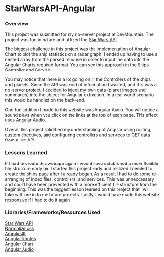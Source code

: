 # StarWarsAPI-Angular
<h3>Overview</h3>
This project was submitted for my no-server project at DevMountain. The project was fun in nature and utilized the <a href="https://swapi.co/" target="new">Star Wars API</a>.

The biggest challenge in this project was the implementation of Angular Chart to plot the ship statistics on a radar graph. I ended up having to use a nested array from the parsed reponse in order to input the data into the Angular Charts required format. You can see this approach in the Ships Controller and Service.

You may notice that there is a lot going on in the Controllers of the ships and planets. Since the API was void of information I wanted, and this was a no-server project, I decided to inject my own data (planet images and summaries) into the object for Angular extraction. In a real world scenario this would be handled on the back-end.

One fun addition I made to this website was Angular Audio. You will notice a sound plays when you click on the links at the top of each page. This effect uses Angular Audio.

Overall this project solidified my understanding of Angular using routing, custom directives, and configuring controllers and services to GET data from a live API.

<h3>Lessons Learned</h3>
If I had to create this webapp again I would have established a more flexible file structure early on. I started this project early and realized I needed to create the ships page after I already began. As a result I had to do some re-arranging of index files, controllers, and services. This was unneccessary and could have been prevented with a more efficient file structure from the beginning. This was the biggest lesson learned on this project that I will take with me in to my future projects. Lastly, I would have made this website responsive if I had to do it again.


<h3>Libraries/Frameworks/Resources Used</h3>
<a href="https://swapi.co/" target="new">Star Wars API</a>
<br>
<a href="https://necolas.github.io/normalize.css/" target="new">Normalize.css</a>
<br>
<a href="https://angularjs.org/" target="new">AngularJS</a>
<br>
<a href="http://cdnjs.com/libraries/angular.js/" target="new">Angular Routes</a>
<br>
<a href="http://jtblin.github.io/angular-chart.js/" target="new">Angular Chart</a>
<br>
<a href="https://github.com/danielstern/ngAudio" target="new">Angular Audio</a>

